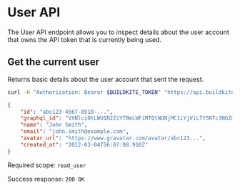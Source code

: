 # User API

The User API endpoint allows you to inspect details about the user account that owns the API token that is currently being used.

## Get the current user

Returns basic details about the user account that sent the request.

```bash
curl -H "Authorization: Bearer $BUILDKITE_TOKEN" "https://api.buildkite.com/v2/user"
```

```json
{
    "id": "abc123-4567-8910-...",
    "graphql_id": "VXNlci0tLWU1N2ZiYTBmLWFiMTQtNGNjMC1iYjViLTY5NTc3NGZmYmZiZQ==",
    "name": "John Smith",
    "email": "john.smith@example.com",
    "avatar_url": "https://www.gravatar.com/avatar/abc123...",
    "created_at": "2012-03-04T56:07:08.910Z"
}
```

Required scope: `read_user`

Success response: `200 OK`
